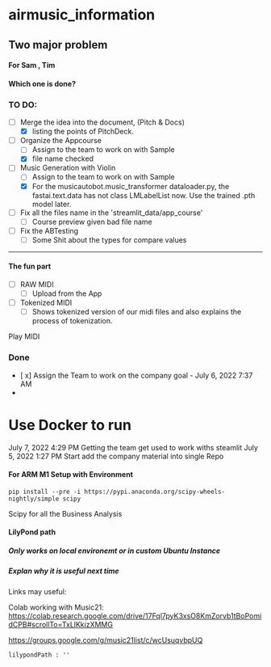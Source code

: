 # airmusic_information

## Two major problem

#### For Sam , Tim
#### Which one is done?
### TO DO:

- [ ] Merge the idea into the document, (Pitch & Docs)
    - [x] listing the points of PitchDeck.
- [ ] Organize the Appcourse
    - [ ] Assign to the team to work on with Sample
    - [x] file name checked
- [ ] Music Generation with Violin
    - [ ] Assign to the team to work on with Sample
    - [x] For the musicautobot.music_transformer dataloader.py, the fastai.text.data has not class LMLabelList now. Use the trained .pth model later.
- [ ] Fix all the files name in the 'streamlit_data/app_course'
    - [ ] Course preview given bad file name
- [ ] Fix the ABTesting
    - [ ] Some Shit about the types for compare values

---

#### The fun part

- [ ] RAW MIDI
    - [ ] Upload from the App
- [ ] Tokenized MIDI
    - [ ] Shows tokenized version of our midi files and also explains the process of tokenization.

Play MIDI

### Done
- [ x] Assign the Team to work on the company goal - July 6, 2022 7:37 AM
-

# Use Docker to run

July 7, 2022 4:29 PM Getting the team get used to work withs steamlit
July 5, 2022 1:27 PM Start add the company material into single Repo

#### For ARM M1 Setup with Environment

```commandline
pip install --pre -i https://pypi.anaconda.org/scipy-wheels-nightly/simple scipy
```

Scipy for all the Business Analysis

#### LilyPond path 
##### Only works on local environemt or in custom Ubuntu Instance
##### Explan why it is useful next time
Links may useful: 


Colab working with Music21: <https://colab.research.google.com/drive/17Fql7pyK3xsO8KmZorvb1tBoPomidCPB#scrollTo=TxLlKkizXMMG>

https://groups.google.com/g/music21list/c/wcUsuqvbpUQ

```
lilypondPath : ''

```
